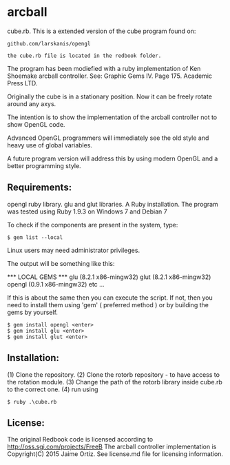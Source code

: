 arcball
=======

cube.rb. This is a extended version of the cube program found on:
    
	github.com/larskanis/opengl

	the cube.rb file is located in the redbook folder.
	
The program has been modiefied with a ruby implementation of Ken Shoemake arcball controller.
See: Graphic Gems IV. Page 175. Academic Press LTD. 

Originally the cube is in a stationary position. Now it can be freely rotate around any axys.

The intention is to show the implementation of the arcball controller not to show OpenGL code. 

Advanced OpenGL programmers will immediately see the old style and heavy use of global variables.

A future program version will address this by using modern OpenGL and a better programming style.


Requirements:
-------------

opengl ruby library.
glu and glut libraries.
A Ruby installation.
The program was tested using Ruby 1.9.3 on Windows 7 and Debian 7


To check if the components are present in the system, type:

	$ gem list --local

Linux users may need administrator privileges.

The output will be something like this:

*** LOCAL GEMS ***
glu (8.2.1 x86-mingw32)
glut (8.2.1 x86-mingw32)
opengl (0.9.1 x86-mingw32)
etc ...

If this is about the same then you can execute the script.
If not, then you need to install them using 'gem' ( preferred method ) or by building the gems by yourself.

	$ gem install opengl <enter>
	$ gem install glu <enter>
	$ gem install glut <enter>

Installation:
-------------

(1) Clone the repository.
(2) Clone the rotorb repository - to have access to the rotation module.
(3) Change the path of the rotorb library inside cube.rb to the correct one.
(4) run using
	
	$ ruby .\cube.rb

License:
--------

The original Redbook code is licensed according to http://oss.sgi.com/projects/FreeB
The arcball controller implementation is Copyright(C) 2015 Jaime Ortiz.
See license.md file for licensing information.	
